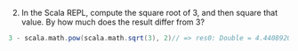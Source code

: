2. In the Scala REPL, compute the square root of 3, and then square that value. By how much does the result differ from 3?

```scala
3 - scala.math.pow(scala.math.sqrt(3), 2)// => res0: Double = 4.440892098500626E-16
```
